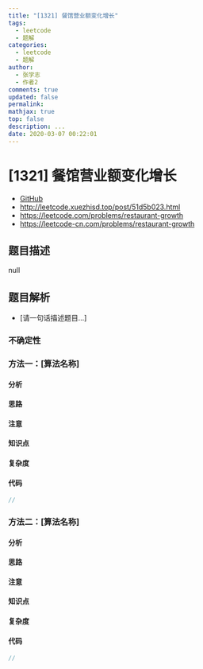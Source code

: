 ```yaml
---
title: "[1321] 餐馆营业额变化增长"
tags:
  - leetcode
  - 题解
categories:
  - leetcode
  - 题解
author:
  - 张学志
  - 作者2
comments: true
updated: false
permalink:
mathjax: true
top: false
description: ...
date: 2020-03-07 00:22:01
---
```



# [1321] 餐馆营业额变化增长
* [GitHub](https://github.com/algoboy101/LeetCodeCrowdsource/tree/master/_posts/QA/%5B1321%5D%20%E9%A4%90%E9%A6%86%E8%90%A5%E4%B8%9A%E9%A2%9D%E5%8F%98%E5%8C%96%E5%A2%9E%E9%95%BF.md)
* http://leetcode.xuezhisd.top/post/51d5b023.html
* https://leetcode.com/problems/restaurant-growth
* https://leetcode-cn.com/problems/restaurant-growth


## 题目描述

null


## 题目解析
* [请一句话描述题目...]

### 不确定性


### 方法一：[算法名称]

#### 分析

#### 思路

#### 注意

#### 知识点

#### 复杂度

#### 代码

```cpp
//
```


### 方法二：[算法名称]

#### 分析

#### 思路

#### 注意

#### 知识点

#### 复杂度

#### 代码

```cpp
//
```


